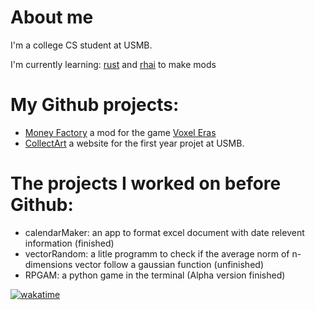 # About me

I'm a college CS student at USMB.

I'm currently learning: [rust](https://www.rust-lang.org/) and [rhai](https://rhai.rs/) to make mods

# My Github projects:
- [Money Factory](https://github.com/Outoine15/money_factory) a mod for the game [Voxel Eras](https://store.steampowered.com/app/3192010/Voxel_Eras/)
- [CollectArt](https://github.com/Outoine15/CollectArt) a website for the first year projet at USMB.

# The projects I worked on before Github:
- calendarMaker: an app to format excel document with date relevent information (finished)
- vectorRandom: a litle programm to check if the average norm of n-dimensions vector follow a gaussian function (unfinished)
- RPGAM: a python game in the terminal (Alpha version finished)

[![wakatime](https://wakatime.com/badge/user/2cc00533-f45b-4dd7-aebd-24dedf551ccd.svg)](https://wakatime.com/@2cc00533-f45b-4dd7-aebd-24dedf551ccd)

